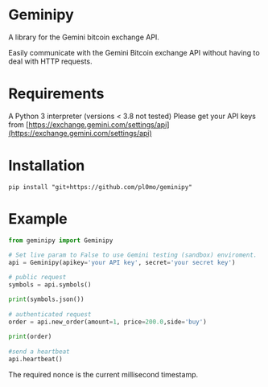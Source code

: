 # Geminipy
A library for the Gemini bitcoin exchange API.

Easily communicate with the Gemini Bitcoin exchange API without
having to deal with HTTP requests.


Requirements
============
A Python 3 interpreter (versions < 3.8 not tested)
Please get your API keys from [https://exchange.gemini.com/settings/api](https://exchange.gemini.com/settings/api)


Installation
============

```shell
pip install "git+https://github.com/pl0mo/geminipy"
```

Example
=======

```python
from geminipy import Geminipy

# Set live param to False to use Gemini testing (sandbox) enviroment.
api = Geminipy(apikey='your API key', secret='your secret key')
    
# public request
symbols = api.symbols()

print(symbols.json())
    
# authenticated request
order = api.new_order(amount=1, price=200.0,side='buy')
    
print(order)
    
#send a heartbeat
api.heartbeat()
```

The required nonce is the current millisecond timestamp.
